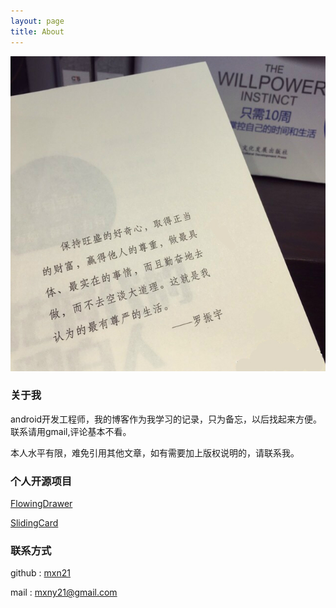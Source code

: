 ```yaml
---
layout: page
title: About
---
```



![](https://raw.githubusercontent.com/mxn21/mxn21.github.io/master/public/img/img126.jpg)


### 关于我

android开发工程师，我的博客作为我学习的记录，只为备忘，以后找起来方便。
联系请用gmail,评论基本不看。

本人水平有限，难免引用其他文章，如有需要加上版权说明的，请联系我。


### 个人开源项目

[FlowingDrawer](https://github.com/mxn21/FlowingDrawer)

[SlidingCard](https://github.com/mxn21/SlidingCard)


### 联系方式

github : [mxn21](https://github.com/mxn21)

mail : mxny21@gmail.com



